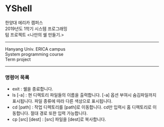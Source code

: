 # YShell  
한양대 에리카 캠퍼스  
2019년도 1학기 시스템 프로그래밍  
텀 프로젝트 <나만의 쉘 만들기.>  
***
Hanyang Univ. ERICA campus  
System programming course  
Term project  
***  
### 명령어 목록  
- exit : 쉘을 종료합니다.
- ls [-a] : 현 디렉토리 파일들의 이름을 출력합니다. [-a] 옵션 부여시 숨김파일까지 표시됩니다. 파일 종류에 따라 다른 색상으로 표시됩니다.
- cd [path] : 작업 디렉토리를 [path]로 이동합니다. cd만 입력시 홈 디렉토리로 이동합니다. 절대 경로 또한 입력 가능합니다.
- cp [src] [dest] : [src] 파일을 [dest]로 복사합니다.

